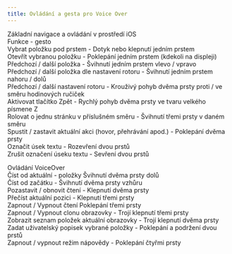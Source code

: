 ```yaml
---
title: Ovládání a gesta pro Voice Over
---
```


Základní navigace a ovládání v prostředí iOS  
Funkce - gesto  
Vybrat položku pod prstem - Dotyk nebo klepnutí jedním prstem  
Otevřít vybranou položku - Poklepání jedním prstem (kdekoli na displeji)  
Předchozí / další položka - Švihnutí jedním prstem vlevo / vpravo  
Předchozí / další položka dle nastavení rotoru - Švihnutí jedním prstem nahoru / dolů  
Předchozí / další nastavení rotoru - Krouživý pohyb dvěma prsty proti / ve směru hodinových ručiček  
Aktivovat tlačítko Zpět - Rychlý pohyb dvěma prsty ve tvaru velkého písmene Z  
Rolovat o jednu stránku v příslušném směru - Švihnutí třemi prsty v daném směru  
Spustit / zastavit aktuální akci (hovor, přehrávání apod.) - Poklepání dvěma prsty  
Označit úsek textu - Rozevření dvou prstů  
Zrušit označení úseku textu - Sevření dvou prstů  
  
Ovládání VoiceOver  
Číst od aktuální - položky Švihnutí dvěma prsty dolů  
Číst od začátku - Švihnutí dvěma prsty vzhůru  
Pozastavit / obnovit čtení - Klepnutí dvěma prsty  
Přečíst aktuální pozici - Klepnutí třemi prsty  
Zapnout / Vypnout čtení Poklepání třemi prsty  
Zapnout / Vypnout clonu obrazovky - Trojí klepnutí třemi prsty  
Zobrazit seznam položek aktuální obrazovky - Trojí klepnutí dvěma prsty  
Zadat uživatelský popisek vybrané položky - Poklepání a podržení dvou prstů  
Zapnout / vypnout režim nápovědy - Poklepání čtyřmi prsty
